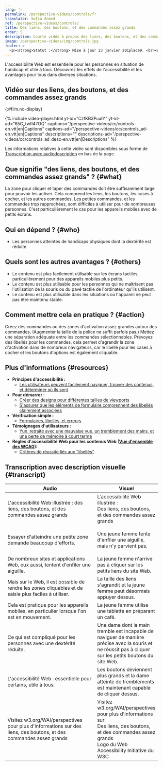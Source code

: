 ```yaml
---
lang: fr
permalink: /perspective-videos/controls/fr
translator: Sofia Ahmed
ref: /perspective-videos/controls/
title: Des liens, des boutons, et des commandes assez grands
order: 5
description: Courte vidéo à propos des liens, des boutons, et des commandes assez grands pour l'accessibilité Web - de quoi s'agit-il, qui en bénéficie, et comment mettre cela en pratique.
image: /perspective-videos/img/controls.jpg
footer: >
  <p><strong>Statut :</strong> Mise à jour 23 janvier 201placé9. <br><strong>Auteur et direction du projet :</strong> <a href="https://www.w3.org/People/shadi">Shadi Abou-Zahra</a>. Développé par l' <a href="https://www.w3.org/WAI/EO/">Education and Outreach Working Group (EOWG)</a> avec le soutien du projet <a href="https://www.w3.org/WAI/DEV/">WAI-DEV project</a> fondé par la Commission européenne (CE)<a href="./acknowledgements/">Remerciements (anglais)</a>.</p>
---
```


L'accessibilité Web est essentielle pour les personnes en situation de handicap et utile à tous. Découvrez les effets de l'accessibilité et les avantages pour tous dans diverses situations.

## Vidéo sur des liens, des boutons, et des commandes assez grands
{:#film.no-display}

{% include video-player.html
    yt-id="CzfKB3PuuIY"
    yt-id-ad="65G_twR47OQ"
    captions="/perspective-videos/cc/controls-en.vtt|en|Captions"
    captions-ad="/perspective-videos/cc/controls_ad-en.vtt|en|Captions"
    descriptions=""
    descriptions-ad="/perspective-videos/cc/controls_ad_desc-en.vtt|en|Descriptions"
%}

Les informations relatives à cette vidéo sont disponibles sous forme de [Transcription avec audiodescription](#transcript) en bas de la page.

Que signifie "des liens, des boutons, et des commandes assez grands" ? {#what}
---------------------------------------------

La zone pour cliquer et taper des commandes doit être suffisamment large pour pouvoir les activer. Cela comprend les liens, les boutons, les cases à cocher, et les autres commandes. Les petites commandes, et les commandes trop rapprochées, sont difficiles à utiliser pour de nombreuses personnes. C'est particulièrement le cas pour les appareils mobiles avec de petits écrans.

Qui en dépend ? {#who}
----------------------------

-   Les personnes atteintes de handicaps physiques dont la dextérité est réduite.

Quels sont les autres avantages ? {#others}
---------------------------------

-   Le contenu est plus facilement utilisable sur les écrans tactiles, particulièrement pour des appareils mobiles plus petits.
-   Le contenu est plus utilisable pour les personnes qui ne maîtrisent pas l'utilisation de la souris ou du pavé tactile de l'ordinateur qu'ils utilisent.
-   Le contenu est plus utilisable dans les situations où l'appareil ne peut pas être maintenu stable.

Comment mettre cela en pratique ? {#action}
--------------------------------------

Créez des commandes ou des zones d'activation assez grandes autour des commandes.
(Augmenter la taille de la police ne suffit parfois pas.)
Mettez une séparation adéquate entre les commandes sélectionnables. Prévoyez des libellés pour les commandes, cela permet d'agrandir la zone d'activation dans de nombreux navigateurs, car le libellé pour les cases à cocher et les boutons d'options est également cliquable.

Plus d'informations {#resources}
----------

-   **Principes d'accessibilité :**
    -   [Les utilisateurs peuvent facilement naviguer, trouver des contenus, et déterminer où ils sont](/fundamentals/accessibility-principles/#navigable)
-   **Pour démarrer :**
    -   [Créer des designs pour différentes tailles de viewports](/tips/designing/#create-designs-for-different-viewport-sizes) 
    -   [S'assurer que les éléments de formulaire comprennent des libellés clairement associées](/tips/designing/#ensure-that-form-elements-include-clearly-associated-labels) 
-   **Vérification simple :**
    -   [Formulaires, libellés, et erreurs](/test-evaluate/preliminary/#forms) 
-   **Témoignages d'utilisateurs :**
    -   [Yun, retraité avec une mauvaise vue, un tremblement des mains, et une perte de mémoire à court terme](/people-use-web/user-stories/#retiree)
-   **Règles d'accessibilité Web pour les contenus Web ([Vue d'ensemble des WCAG](/standards-guidelines/wcag/)):**
    -   [Critères de réussite liés aux "libellés"](https://www.w3.org/WAI/WCAG21/quickref/?tags=labels) 

## Transcription avec description visuelle {#transcript}

<table>
  <thead>
    <tr>
      <th width="65%">Audio</th>
      <th>Visuel</th>
    </tr>
  </thead>
  <tbody>
    <tr>
      <td>L'accessibilité Web illustrée : des liens, des boutons, et des commandes assez grands</td>
      <td>L'accessibilité Web illustrée :<br>
        Des liens, des boutons, et des commandes assez grands</td>
    </tr>
    <tr>
      <td>Essayer d'atteindre une petite zone demande beaucoup d'efforts.</td>
      <td><p>Une jeune femme tente d'enfiler une aiguille, mais n'y parvient pas.<br>
        </p></td>
    </tr>
    <tr>
      <td>De nombreux sites et applications Web, eux aussi, tentent d'enfiler une aiguille.</td>
      <td>La jeune femme n'arrive pas à cliquer sur les petits liens du site Web.</td>
    </tr>
    <tr>
      <td>Mais sur le Web, il est possible de rendre les zones cliquables et de saisie plus faciles à utiliser.</td>
      <td>La taille des liens s'agrandit et la jeune femme peut désormais appuyer dessus.</td>
    </tr>
    <tr>
      <td>Cela est pratique pour les appareils mobiles, en particulier lorsque l'on est en mouvement.</td>
      <td>La jeune femme utilise une tablette en préparant un café.</td>
    </tr>
    <tr>
      <td>Ce qui est compliqué pour les personnes avec une dextérité réduite.</td>
      <td>Une dame dont la main tremble est incapable de naviguer de manière précise avec la souris et ne réussit pas à cliquer sur les petits boutons du site Web.<br></td>
    </tr>
    <tr>
      <td>L'accessibilité Web : essentielle pour certains, utile à tous.</td>
      <td>Les boutons deviennent plus grands et la dame atteinte de tremblements est maintenant capable de cliquer dessus.</td>
    </tr>
    <tr>
      <td>Visitez w3.org/WAI/perspectives pour plus d'informations sur des liens, des boutons, et des commandes assez grands</td>
      <td>Visitez<br>
        w3.org/WAI/perspectives<br>
        pour plus d'informations sur<br>
        Des liens, des boutons, et des commandes assez grands<br>
        Logo du Web Accessibility Initiative du W3C</td>
    </tr>
  </tbody>
</table>
